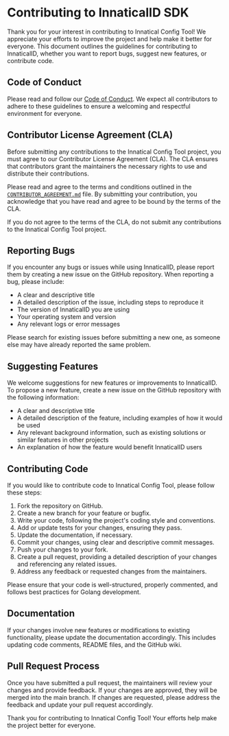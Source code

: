 # Contributing to InnaticalID SDK

Thank you for your interest in contributing to Innatical Config Tool! We appreciate your efforts to improve the project and help make it better for everyone. This document outlines the guidelines for contributing to InnaticalID, whether you want to report bugs, suggest new features, or contribute code.

## Code of Conduct

Please read and follow our [Code of Conduct](CODE_OF_CONDUCT.md). We expect all contributors to adhere to these guidelines to ensure a welcoming and respectful environment for everyone.

## Contributor License Agreement (CLA)

Before submitting any contributions to the Innatical Config Tool project, you must agree to our Contributor License Agreement (CLA). The CLA ensures that contributors grant the maintainers the necessary rights to use and distribute their contributions.

Please read and agree to the terms and conditions outlined in the [`CONTRIBUTOR_AGREEMENT.md`](CONTRIBUTOR_AGREEMENT.md) file. By submitting your contribution, you acknowledge that you have read and agree to be bound by the terms of the CLA.

If you do not agree to the terms of the CLA, do not submit any contributions to the Innatical Config Tool project.

## Reporting Bugs

If you encounter any bugs or issues while using InnaticalID, please report them by creating a new issue on the GitHub repository. When reporting a bug, please include:

- A clear and descriptive title
- A detailed description of the issue, including steps to reproduce it
- The version of InnaticalID you are using
- Your operating system and version
- Any relevant logs or error messages

Please search for existing issues before submitting a new one, as someone else may have already reported the same problem.

## Suggesting Features

We welcome suggestions for new features or improvements to InnaticalID. To propose a new feature, create a new issue on the GitHub repository with the following information:

- A clear and descriptive title
- A detailed description of the feature, including examples of how it would be used
- Any relevant background information, such as existing solutions or similar features in other projects
- An explanation of how the feature would benefit InnaticalID users

## Contributing Code

If you would like to contribute code to Innatical Config Tool, please follow these steps:

1. Fork the repository on GitHub.
2. Create a new branch for your feature or bugfix.
3. Write your code, following the project's coding style and conventions.
4. Add or update tests for your changes, ensuring they pass.
5. Update the documentation, if necessary.
6. Commit your changes, using clear and descriptive commit messages.
7. Push your changes to your fork.
8. Create a pull request, providing a detailed description of your changes and referencing any related issues.
9. Address any feedback or requested changes from the maintainers.

Please ensure that your code is well-structured, properly commented, and follows best practices for Golang development.

[//]: # (## Testing)

[//]: # ()
[//]: # (Before submitting your changes, make sure to run the test suite to ensure your changes do not introduce any regressions. To run the tests, use the following command:)

[//]: # ()
[//]: # (```)

[//]: # (go test ./...)

[//]: # (```)

## Documentation

If your changes involve new features or modifications to existing functionality, please update the documentation accordingly. This includes updating code comments, README files, and the GitHub wiki.

## Pull Request Process

Once you have submitted a pull request, the maintainers will review your changes and provide feedback. If your changes are approved, they will be merged into the main branch. If changes are requested, please address the feedback and update your pull request accordingly.

Thank you for contributing to Innatical Config Tool! Your efforts help make the project better for everyone.